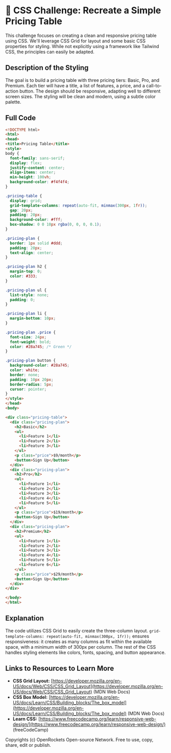 # 🐞 CSS Challenge: Recreate a Simple Pricing Table


This challenge focuses on creating a clean and responsive pricing table using CSS.  We'll leverage CSS Grid for layout and some basic CSS properties for styling.  While not explicitly using a framework like Tailwind CSS, the principles can easily be adapted.


## Description of the Styling

The goal is to build a pricing table with three pricing tiers: Basic, Pro, and Premium. Each tier will have a title, a list of features, a price, and a call-to-action button. The design should be responsive, adapting well to different screen sizes.  The styling will be clean and modern, using a subtle color palette.

## Full Code

```html
<!DOCTYPE html>
<html>
<head>
<title>Pricing Table</title>
<style>
body {
  font-family: sans-serif;
  display: flex;
  justify-content: center;
  align-items: center;
  min-height: 100vh;
  background-color: #f4f4f4;
}

.pricing-table {
  display: grid;
  grid-template-columns: repeat(auto-fit, minmax(300px, 1fr));
  gap: 20px;
  padding: 20px;
  background-color: #fff;
  box-shadow: 0 0 10px rgba(0, 0, 0, 0.1);
}

.pricing-plan {
  border: 1px solid #ddd;
  padding: 20px;
  text-align: center;
}

.pricing-plan h2 {
  margin-top: 0;
  color: #333;
}

.pricing-plan ul {
  list-style: none;
  padding: 0;
}

.pricing-plan li {
  margin-bottom: 10px;
}

.pricing-plan .price {
  font-size: 24px;
  font-weight: bold;
  color: #28a745; /* Green */
}

.pricing-plan button {
  background-color: #28a745;
  color: white;
  border: none;
  padding: 10px 20px;
  border-radius: 5px;
  cursor: pointer;
}
</style>
</head>
<body>

<div class="pricing-table">
  <div class="pricing-plan">
    <h2>Basic</h2>
    <ul>
      <li>Feature 1</li>
      <li>Feature 2</li>
      <li>Feature 3</li>
    </ul>
    <p class="price">$9/month</p>
    <button>Sign Up</button>
  </div>
  <div class="pricing-plan">
    <h2>Pro</h2>
    <ul>
      <li>Feature 1</li>
      <li>Feature 2</li>
      <li>Feature 3</li>
      <li>Feature 4</li>
      <li>Feature 5</li>
    </ul>
    <p class="price">$19/month</p>
    <button>Sign Up</button>
  </div>
  <div class="pricing-plan">
    <h2>Premium</h2>
    <ul>
      <li>Feature 1</li>
      <li>Feature 2</li>
      <li>Feature 3</li>
      <li>Feature 4</li>
      <li>Feature 5</li>
      <li>Feature 6</li>
    </ul>
    <p class="price">$29/month</p>
    <button>Sign Up</button>
  </div>
</div>

</body>
</html>
```

## Explanation

The code utilizes CSS Grid to easily create the three-column layout.  `grid-template-columns: repeat(auto-fit, minmax(300px, 1fr));` ensures responsiveness:  it creates as many columns as fit within the available space, with a minimum width of 300px per column.  The rest of the CSS handles styling elements like colors, fonts, spacing, and button appearance.


## Links to Resources to Learn More

* **CSS Grid Layout:** [https://developer.mozilla.org/en-US/docs/Web/CSS/CSS_Grid_Layout](https://developer.mozilla.org/en-US/docs/Web/CSS/CSS_Grid_Layout)  (MDN Web Docs)
* **CSS Box Model:** [https://developer.mozilla.org/en-US/docs/Learn/CSS/Building_blocks/The_box_model](https://developer.mozilla.org/en-US/docs/Learn/CSS/Building_blocks/The_box_model) (MDN Web Docs)
* **Learn CSS:**  [https://www.freecodecamp.org/learn/responsive-web-design/](https://www.freecodecamp.org/learn/responsive-web-design/) (freeCodeCamp)


Copyrights (c) OpenRockets Open-source Network. Free to use, copy, share, edit or publish.

